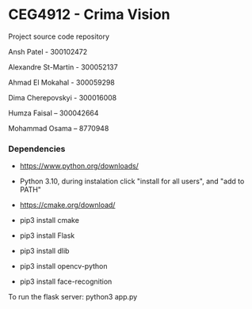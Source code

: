# CEG4912 - Crima Vision

Project source code repository

Ansh Patel - 300102472 

Alexandre St-Martin - 300052137 

Ahmad El Mokahal - 300059298 

Dima Cherepovskyi - 300016008 

Humza Faisal – 300042664 

Mohammad Osama – 8770948 

### Dependencies

* https://www.python.org/downloads/
* Python 3.10, during instalation click "install for all users", and "add to PATH"

* https://cmake.org/download/
* pip3 install cmake

* pip3 install Flask
* pip3 install dlib
* pip3 install opencv-python
* pip3 install face-recognition


To run the flask server: python3 app.py
